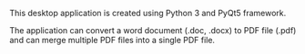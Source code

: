 This desktop application is created using Python 3 and PyQt5 framework.

The application can convert a word document (.doc, .docx) to PDF file (.pdf) and can merge multiple PDF files into a single PDF file.
